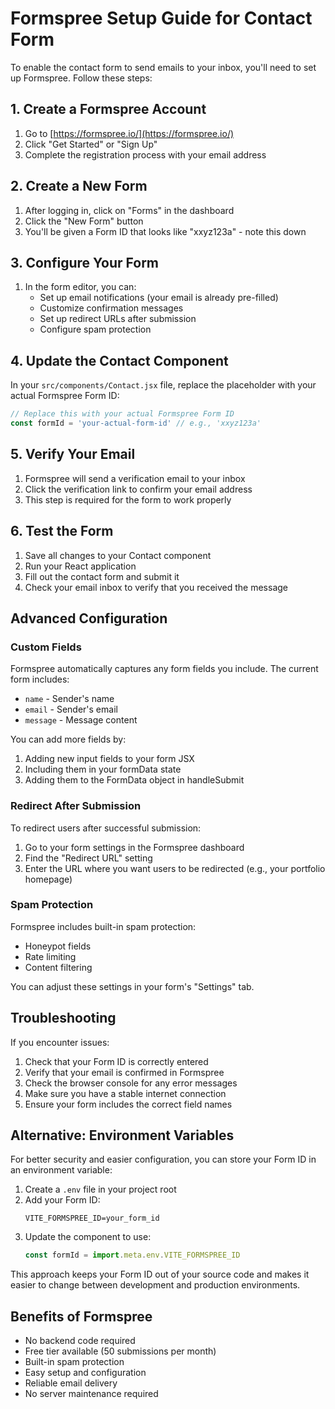 # Formspree Setup Guide for Contact Form

To enable the contact form to send emails to your inbox, you'll need to set up Formspree. Follow these steps:

## 1. Create a Formspree Account

1. Go to [https://formspree.io/](https://formspree.io/)
2. Click "Get Started" or "Sign Up"
3. Complete the registration process with your email address

## 2. Create a New Form

1. After logging in, click on "Forms" in the dashboard
2. Click the "New Form" button
3. You'll be given a Form ID that looks like "xxyz123a" - note this down

## 3. Configure Your Form

1. In the form editor, you can:
   - Set up email notifications (your email is already pre-filled)
   - Customize confirmation messages
   - Set up redirect URLs after submission
   - Configure spam protection

## 4. Update the Contact Component

In your `src/components/Contact.jsx` file, replace the placeholder with your actual Formspree Form ID:

```javascript
// Replace this with your actual Formspree Form ID
const formId = 'your-actual-form-id' // e.g., 'xxyz123a'
```

## 5. Verify Your Email

1. Formspree will send a verification email to your inbox
2. Click the verification link to confirm your email address
3. This step is required for the form to work properly

## 6. Test the Form

1. Save all changes to your Contact component
2. Run your React application
3. Fill out the contact form and submit it
4. Check your email inbox to verify that you received the message

## Advanced Configuration

### Custom Fields
Formspree automatically captures any form fields you include. The current form includes:
- `name` - Sender's name
- `email` - Sender's email
- `message` - Message content

You can add more fields by:
1. Adding new input fields to your form JSX
2. Including them in your formData state
3. Adding them to the FormData object in handleSubmit

### Redirect After Submission
To redirect users after successful submission:
1. Go to your form settings in the Formspree dashboard
2. Find the "Redirect URL" setting
3. Enter the URL where you want users to be redirected (e.g., your portfolio homepage)

### Spam Protection
Formspree includes built-in spam protection:
- Honeypot fields
- Rate limiting
- Content filtering

You can adjust these settings in your form's "Settings" tab.

## Troubleshooting

If you encounter issues:

1. Check that your Form ID is correctly entered
2. Verify that your email is confirmed in Formspree
3. Check the browser console for any error messages
4. Make sure you have a stable internet connection
5. Ensure your form includes the correct field names

## Alternative: Environment Variables

For better security and easier configuration, you can store your Form ID in an environment variable:

1. Create a `.env` file in your project root
2. Add your Form ID:
   ```
   VITE_FORMSPREE_ID=your_form_id
   ```
3. Update the component to use:
   ```javascript
   const formId = import.meta.env.VITE_FORMSPREE_ID
   ```

This approach keeps your Form ID out of your source code and makes it easier to change between development and production environments.

## Benefits of Formspree

- No backend code required
- Free tier available (50 submissions per month)
- Built-in spam protection
- Easy setup and configuration
- Reliable email delivery
- No server maintenance required
